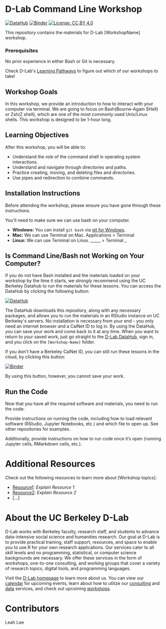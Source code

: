 # D-Lab Command Line Workshop

[![DataHub](https://img.shields.io/badge/launch-datahub-blue)](DATAHUB_LINK_HERE)
[![Binder](https://mybinder.org/badge_logo.svg)](BINDER_LINK_HERE)
[![License: CC BY 4.0](https://img.shields.io/badge/License-CC_BY_4.0-lightgrey.svg)](https://creativecommons.org/licenses/by/4.0/)

This repository contains the materials for D-Lab [WorkshopName] workshop. 

### Prerequisites
No prior experience in either Bash or Git is necessary.

Check D-Lab's [Learning Pathways](https://dlab-berkeley.github.io/dlab-workshops/python_path.html) to figure out which of our workshops to take!

## Workshop Goals

In this workshop, we provide an introduction to how to interact with your computer via terminal. We are going to focus on Bash(Bourne-Again SHell) or Zsh(Z shell), which are one of the most commonly used Unix/Linux shells. This workshop is designed to be 1-hour long. 

## Learning Objectives

After this workshop, you will be able to:

- Understand the role of the command shell in operating system interactions.
- Understand and navigate through directories and paths.
- Practice creating, moving, and deleting files and directories.
- Use pipes and redirection to combine commands.

## Installation Instructions

Before attending the workshop, please ensure you have gone through these
instructions.

You'll need to make sure we can use bash on your computer. 

* **Windows:** You can install `git bash` via [git for Windows](https://gitforwindows.org).
* **Mac:** We can use Terminal on Mac. Applications > Terminal
* **Linux:** We can use Terminal on Linux. _____ > Terminal _

## Is Command Line/Bash not Working on Your Computer?

If you do not have Bash installed and the materials loaded on your
workshop by the time it starts, we *strongly* recommend using the UC Berkeley
Datahub to run the materials for these lessons. You can access the DataHub by
clicking the following button:

[![DataHub](https://img.shields.io/badge/launch-datahub-blue)](DATAHUB_LINK_HERE)

The DataHub downloads this repository, along with any necessary packages, and
allows you to run the materials in an RStudio instance on UC Berkeley's servers.
No installation is necessary from your end - you only need an internet browser
and a CalNet ID to log in. By using the DataHub, you can save your work and come
back to it at any time. When you want to return to your saved work, just go
straight to the [D-Lab DataHub](https://dlab.datahub.berkeley.edu), sign in, and
you click on the `[Workshop-Name]` folder.

If you don't have a Berkeley CalNet ID, you can still run these lessons in the cloud, by clicking this button:

[![Binder](https://mybinder.org/badge_logo.svg)](BINDER_LINK_HERE)

By using this button, however, you cannot save your work.


## Run the Code

Now that you have all the required software and materials, you need to run the code:

Provide instructions on running the code, including how to load relevant software (RStudio, Jupyter Notebooks, etc.) and which file to open up. See other repositories for examples.

Additionally, provide instructions on how to run code once it’s open (running Jupyter cells, RMarkdown cells, etc.).

# Additional Resources

Check out the following resources to learn more about [Workshop topics]:

* [Resource1](LinkToResource1): _Explain Resource 1_
* [Resource2](LinkToResource2): _Explain Resource 2_
* [...]


# About the UC Berkeley D-Lab

D-Lab works with Berkeley faculty, research staff, and students to advance data-intensive social science and humanities research. Our goal at D-Lab is to provide practical training, staff support, resources, and space to enable you to use R for your own research applications. Our services cater to all skill levels and no programming, statistical, or computer science backgrounds are necessary. We offer these services in the form of workshops, one-to-one consulting, and working groups that cover a variety of research topics, digital tools, and programming languages.  

Visit the [D-Lab homepage](https://dlab.berkeley.edu/) to learn more about us. You can view our [calendar](https://dlab.berkeley.edu/events/calendar) for upcoming events, learn about how to utilize our [consulting](https://dlab.berkeley.edu/consulting) and [data](https://dlab.berkeley.edu/data) services, and check out upcoming [workshops](https://dlab.berkeley.edu/events/workshops).


# Contributors

Leah Lee
